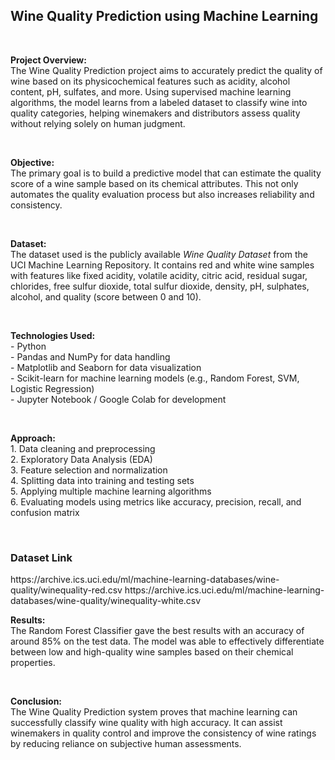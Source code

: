 <h2>Wine Quality Prediction using Machine Learning</h2>
<br>

<p>
<b>Project Overview:</b><br>
The Wine Quality Prediction project aims to accurately predict the quality of wine based on its physicochemical features such as acidity, alcohol content, pH, sulfates, and more. Using supervised machine learning algorithms, the model learns from a labeled dataset to classify wine into quality categories, helping winemakers and distributors assess quality without relying solely on human judgment.
</p>
<br>

<p>
<b>Objective:</b><br>
The primary goal is to build a predictive model that can estimate the quality score of a wine sample based on its chemical attributes. This not only automates the quality evaluation process but also increases reliability and consistency.
</p>
<br>

<p>
<b>Dataset:</b><br>
The dataset used is the publicly available <i>Wine Quality Dataset</i> from the UCI Machine Learning Repository. It contains red and white wine samples with features like fixed acidity, volatile acidity, citric acid, residual sugar, chlorides, free sulfur dioxide, total sulfur dioxide, density, pH, sulphates, alcohol, and quality (score between 0 and 10).
</p>
<br>

<p>
<b>Technologies Used:</b><br>
- Python<br>
- Pandas and NumPy for data handling<br>
- Matplotlib and Seaborn for data visualization<br>
- Scikit-learn for machine learning models (e.g., Random Forest, SVM, Logistic Regression)<br>
- Jupyter Notebook / Google Colab for development<br>
</p>
<br>

<p>
<b>Approach:</b><br>
1. Data cleaning and preprocessing<br>
2. Exploratory Data Analysis (EDA)<br>
3. Feature selection and normalization<br>
4. Splitting data into training and testing sets<br>
5. Applying multiple machine learning algorithms<br>
6. Evaluating models using metrics like accuracy, precision, recall, and confusion matrix<br>
</p>
<br>
<h3>Dataset Link</h3>
<p>https://archive.ics.uci.edu/ml/machine-learning-databases/wine-quality/winequality-red.csv
https://archive.ics.uci.edu/ml/machine-learning-databases/wine-quality/winequality-white.csv
</p>
<p>
<b>Results:</b><br>
The Random Forest Classifier gave the best results with an accuracy of around 85% on the test data. The model was able to effectively differentiate between low and high-quality wine samples based on their chemical properties.
</p>
<br>

<p>
<b>Conclusion:</b><br>
The Wine Quality Prediction system proves that machine learning can successfully classify wine quality with high accuracy. It can assist winemakers in quality control and improve the consistency of wine ratings by reducing reliance on subjective human assessments.
</p>
